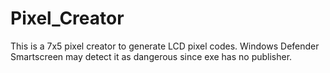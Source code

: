 # Pixel_Creator
This is a 7x5 pixel creator to generate LCD pixel codes. Windows Defender Smartscreen may detect it as dangerous since exe has no publisher.
